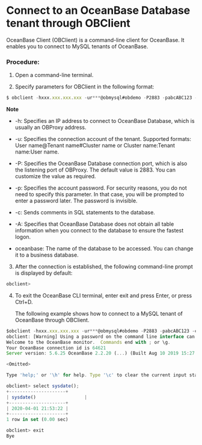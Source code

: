 Connect to an OceanBase Database tenant through OBClient 
=============================================================================



OceanBase Client (OBClient) is a command-line client for OceanBase. It enables you to connect to MySQL tenants of OceanBase. 

### Procedure: 

1. Open a command-line terminal.

   

2. Specify parameters for OBClient in the following format:

   




```javascript
$ obclient -hxxx.xxx.xxx.xxx -ur***@obmysql#obdemo -P2883 -pabcABC123 -c -A oceanbase
```


**Note**



* -h: Specifies an IP address to connect to OceanBase Database, which is usually an OBProxy address.

  

* -u: Specifies the connection account of the tenant. Supported formats: User name@Tenant name#Cluster name or Cluster name:Tenant name:User name. 

  

* -P: Specifies the OceanBase Database connection port, which is also the listening port of OBProxy. The default value is 2883. You can customize the value as required.

  

* -p: Specifies the account password. For security reasons, you do not need to specify this parameter. In that case, you will be prompted to enter a password later. The password is invisible.

  

* -c: Sends comments in SQL statements to the database.

  

* -A: Specifies that OceanBase Database does not obtain all table information when you connect to the database to ensure the fastest logon.

  

* oceanbase: The name of the database to be accessed. You can change it to a business database.

  




3. After the connection is established, the following command-line prompt is displayed by default:

   




```javascript
obclient>
```



4. To exit the OceanBase CLI terminal, enter exit and press Enter, or press Ctrl+D. 

   The following example shows how to connect to a MySQL tenant of OceanBase through OBClient.
   




```javascript
$obclient -hxxx.xxx.xxx.xxx -ur***@obmysql#obdemo -P2883 -pabcABC123 -c -A oceanbase
obclient: [Warning] Using a password on the command line interface can be insecure.
Welcome to the OceanBase monitor.  Commands end with ; or \g.
Your OceanBase connection id is 64621
Server version: 5.6.25 OceanBase 2.2.20 (...) (Built Aug 10 2019 15:27:33)

<Omitted>

Type 'help;' or '\h' for help. Type '\c' to clear the current input statement.

obclient> select sysdate();
+---------------------+
| sysdate()                  |
+---------------------+
| 2020-04-01 21:53:22 |
+---------------------+
1 row in set (0.00 sec)

obclient> exit
Bye
```



